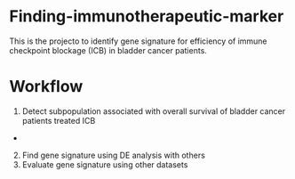 # Finding-immunotherapeutic-marker

This is the projecto to identify gene signature for efficiency of immune checkpoint blockage (ICB) in bladder cancer patients.

# Workflow
1. Detect subpopulation associated with overall survival of bladder cancer patients treated ICB
  * 
2. Find gene signature using DE analysis with others
3. Evaluate gene signature using other datasets

